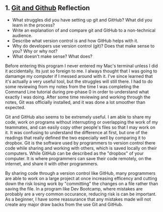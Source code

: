 ## 1. [Git and Github](1_get_started/readme.md) Reflection

* What struggles did you have setting up git and GitHub? What did you learn in the process?
* Write an explanation of and compare git and GitHub to a non-technical audience. 
* Describe what version control is and how GitHub helps with it.
* Why do developers use version control (git)? Does that make sense to you? Why or why not?
* What doesn't make sense? What does?

<!-- Add your reflection here. Remove the comment markers -->
Before entering this program I never entered my Mac's terminal unless I did it accidentally. Its just so foreign to me. I always thought that I was going to damamge my computer if I messed around with it. I've since learned that it's actually a very useful tool, but the struggles will still there. I had to do some reviewing from my notes from the time I was completing the Command Line tutorial during pre-phase 0 in order to understand what exactly I was doing. After some time reviewing and working through the notes, Git was officially installed, and it was done a lot smoother than expected. 

Git and GitHub also seems to be extremely useful. I am able to share my code, work on programs without interrupting or overlapping the work of my teammates, and can easily copy other people's files so that I may work on it. It was confusing to understand the difference at first, but one of the readings that really defined the two especially well by comparing it to dropbox. Git is the software used by programmers to version control there code while sharing and working with others, which is saved locally on their computers. While GitHub can be described as the "dropbox" of your computer. It is where programmers can save their code remotely, on the internet, and share it with other programmers. 

By sharing code through a version control like GitHub, many programmers are able to work on a large project at once increasing efficency and cutting down the risk losing work by "committing" the changes on a file rather than saving the file. In a program like Dev Bootcamp, where mistakes are probably are a very common occurance, reducing risk is can be important. As a beginner, I have some reassurance that any mistakes made will not create any major draw backs from the use Git and GitHub. 
